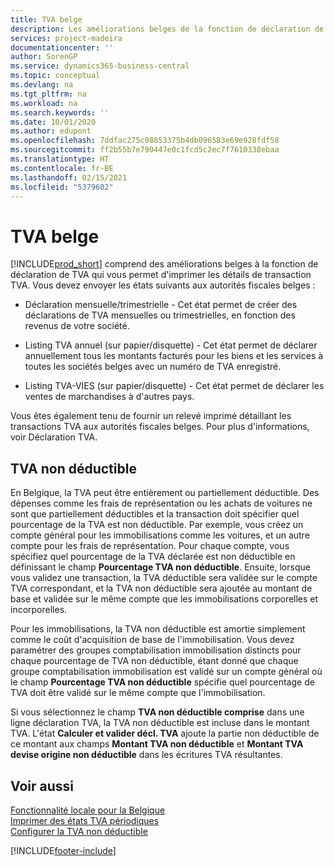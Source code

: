 ```yaml
---
title: TVA belge
description: Les améliorations belges de la fonction de déclaration de TVA vous permettent d'imprimer des détails sur les transactions TVA.
services: project-madeira
documentationcenter: ''
author: SorenGP
ms.service: dynamics365-business-central
ms.topic: conceptual
ms.devlang: na
ms.tgt_pltfrm: na
ms.workload: na
ms.search.keywords: ''
ms.date: 10/01/2020
ms.author: edupont
ms.openlocfilehash: 7ddfac275c08853375b4db096583e69e928fdf58
ms.sourcegitcommit: ff2b55b7e790447e0c1fcd5c2ec7f7610338ebaa
ms.translationtype: HT
ms.contentlocale: fr-BE
ms.lasthandoff: 02/15/2021
ms.locfileid: "5379602"
---
```

# <a name="belgian-vat"></a>TVA belge
[!INCLUDE[prod_short](../../includes/prod_short.md)] comprend des améliorations belges à la fonction de déclaration de TVA qui vous permet d'imprimer les détails de transaction TVA. Vous devez envoyer les états suivants aux autorités fiscales belges :  

-   Déclaration mensuelle/trimestrielle - Cet état permet de créer des déclarations de TVA mensuelles ou trimestrielles, en fonction des revenus de votre société.  

-   Listing TVA annuel (sur papier/disquette) - Cet état permet de déclarer annuellement tous les montants facturés pour les biens et les services à toutes les sociétés belges avec un numéro de TVA enregistré.  

-   Listing TVA-VIES (sur papier/disquette) - Cet état permet de déclarer les ventes de marchandises à d'autres pays.  

Vous êtes également tenu de fournir un relevé imprimé détaillant les transactions TVA aux autorités fiscales belges. Pour plus d'informations, voir Déclaration TVA.  

## <a name="non-deductible-vat"></a>TVA non déductible  
 En Belgique, la TVA peut être entièrement ou partiellement déductible. Des dépenses comme les frais de représentation ou les achats de voitures ne sont que partiellement déductibles et la transaction doit spécifier quel pourcentage de la TVA est non déductible. Par exemple, vous créez un compte général pour les immobilisations comme les voitures, et un autre compte pour les frais de représentation. Pour chaque compte, vous spécifiez quel pourcentage de la TVA déclarée est non déductible en définissant le champ **Pourcentage TVA non déductible**. Ensuite, lorsque vous validez une transaction, la TVA déductible sera validée sur le compte TVA correspondant, et la TVA non déductible sera ajoutée au montant de base et validée sur le même compte que les immobilisations corporelles et incorporelles.  

 Pour les immobilisations, la TVA non déductible est amortie simplement comme le coût d'acquisition de base de l'immobilisation. Vous devez paramétrer des groupes comptabilisation immobilisation distincts pour chaque pourcentage de TVA non déductible, étant donné que chaque groupe comptabilisation immobilisation est validé sur un compte général où le champ **Pourcentage TVA non déductible** spécifie quel pourcentage de TVA doit être validé sur le même compte que l'immobilisation.  

 Si vous sélectionnez le champ **TVA non déductible comprise** dans une ligne déclaration TVA, la TVA non déductible est incluse dans le montant TVA. L'état **Calculer et valider décl. TVA** ajoute la partie non déductible de ce montant aux champs **Montant TVA non déductible** et **Montant TVA devise origine non déductible** dans les écritures TVA résultantes.  

## <a name="see-also"></a>Voir aussi  
 [Fonctionnalité locale pour la Belgique](belgium-local-functionality.md)   
 [Imprimer des états TVA périodiques](how-to-print-periodic-vat-reports.md)   
 [Configurer la TVA non déductible](how-to-set-up-non-deductible-vat.md)


[!INCLUDE[footer-include](../../includes/footer-banner.md)]